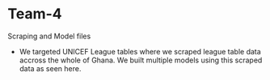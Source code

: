 # Team-4
Scraping and Model files

 - We targeted UNICEF League tables where we scraped league table data accross the whole of Ghana. We built multiple models using this scraped data as seen here.
